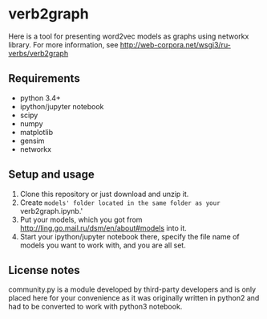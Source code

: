 # verb2graph
Here is a tool for presenting word2vec models as graphs using networkx library.
For more information, see http://web-corpora.net/wsgi3/ru-verbs/verb2graph

## Requirements
* python 3.4+
* ipython/jupyter notebook
* scipy
* numpy
* matplotlib
* gensim
* networkx

## Setup and usage
1. Clone this repository or just download and unzip it.
2. Create `models' folder located in the same folder as your `verb2graph.ipynb.' 
3. Put your models, which you got from http://ling.go.mail.ru/dsm/en/about#models into it.
4. Start your ipython/jupyter notebook there, specify the file name of models you want to work with, and you are all set.

## License notes
community.py is a module developed by third-party developers and is only placed here for your convenience
as it was originally written in python2 and had to be converted to work with python3 notebook.
